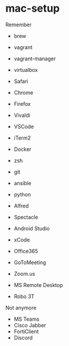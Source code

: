 # mac-setup

Remember

- brew
- vagrant
- vagrant-manager
- virtualbox

- Safari
- Chrome
- Firefox
- Vivaldi
- VSCode
- iTerm2
- Docker
- zsh
- git
- ansible
- python
- Alfred
- Spectacle
- Android Studio
- xCode
- Office365
- GoToMeeting
- Zoom.us
- MS Remote Desktop
- Robo 3T

Not anymore

- MS Teams
- Cisco Jabber
- FortiClient
- Discord
